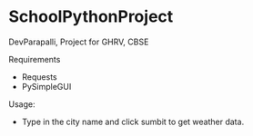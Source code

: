 # SchoolPythonProject
DevParapalli, Project for GHRV, CBSE 

Requirements
- Requests
- PySimpleGUI

Usage:
- Type in the city name and click sumbit to get weather data.

